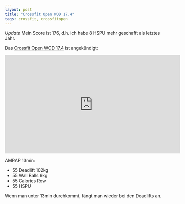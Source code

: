 ```yaml
---
layout: post
title: "Crossfit Open WOD 17.4"
tags: crossfit, crossfitopen
---
```


*Update* Mein Score ist 176, d.h. ich habe 8 HSPU mehr geschafft als letztes Jahr.

Das [Crossfit Open WOD 17.4][0] ist angekündigt:

<iframe width="560" height="315" src="https://www.youtube-nocookie.com/embed/UNobmdSjB58" frameborder="0" allowfullscreen></iframe>

AMRAP 13min:

* 55 Deadlift 102kg
* 55 Wall Balls 9kg
* 55 Calories Row
* 55 HSPU

Wenn man unter 13min durchkommt, fängt man wieder bei den Deadlifts an.


[0]: https://games.crossfit.com/workouts/open/2017/17.4

